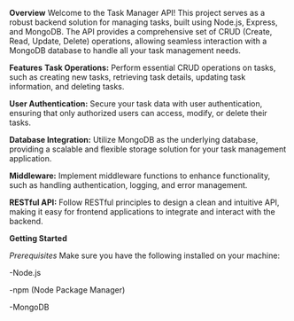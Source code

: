 **Overview**
Welcome to the Task Manager API! This project serves as a robust backend solution for managing tasks, built using Node.js, Express, and MongoDB. The API provides a comprehensive set of CRUD (Create, Read, Update, Delete) operations, allowing seamless interaction with a MongoDB database to handle all your task management needs.

**Features**
**Task Operations:** Perform essential CRUD operations on tasks, such as creating new tasks, retrieving task details, updating task information, and deleting tasks.

**User Authentication:** Secure your task data with user authentication, ensuring that only authorized users can access, modify, or delete their tasks.

**Database Integration:** Utilize MongoDB as the underlying database, providing a scalable and flexible storage solution for your task management application.

**Middleware:** Implement middleware functions to enhance functionality, such as handling authentication, logging, and error management.

**RESTful API:** Follow RESTful principles to design a clean and intuitive API, making it easy for frontend applications to integrate and interact with the backend.

**Getting Started**

*Prerequisites*
Make sure you have the following installed on your machine:

-Node.js

-npm (Node Package Manager)

-MongoDB
